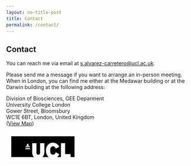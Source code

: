 ```yaml
---
layout: no-title-post
title: Contact
permalink: /contact/
---
```


## __Contact__

You can reach me via email at [s.alvarez-carretero@ucl.ac.uk](mailto://s.alvarez-carretero@ucl.ac.uk).

Please send me a message if you want to arrange an in-person meeting. When in London, you can find me either at the Medawar building or at the Darwin building at the following address:

Division of Biosciences, GEE Deparment<br>
University College London<br>
Gower Street, Bloomsbury<br>
WC1E 6BT, London, United Kingdom<br>
([View Map](http://www.ucl.ac.uk/maps/downloads/ucl-bloomsbury-campus.jpeg))
<p align="left">
 <img width="200" height="80" src="/assets/figs/Logo_UCL.jpg">
</p>

<br>
